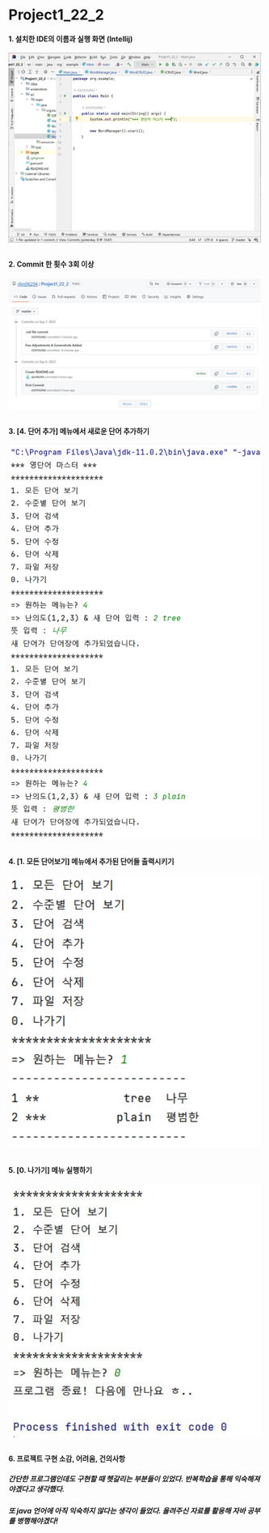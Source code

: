 # Project1_22_2

#### 1. 설치한 IDE의 이름과 실행 화면 (Intellij)
<img src='https://github.com/djm06294/Project1_22_2/blob/master/screenshots/Project1_1.JPG?raw=true' width='500'>

##
#### 2. Commit 한 횟수 3회 이상
<img src='https://github.com/djm06294/Project1_22_2/blob/master/screenshots/Project1_5.JPG?raw=true' width='500'>

##
#### 3. [4. 단어 추가] 메뉴에서 새로운 단어 추가하기
<img src='https://github.com/djm06294/Project1_22_2/blob/master/screenshots/Project1_2.png?raw=true' width='500'>

##
#### 4. [1. 모든 단어보기] 메뉴에서 추가된 단어들 출력시키기
<img src='https://github.com/djm06294/Project1_22_2/blob/master/screenshots/Project1_3.png?raw=true' width='500'>

##
#### 5. [0. 나가기] 메뉴 실행하기
<img src='https://github.com/djm06294/Project1_22_2/blob/master/screenshots/Project1_4.JPG?raw=true' width='500'>

##
#### 6. 프로젝트 구현 소감, 어려움, 건의사항
##### 간단한 프로그램인데도 구현할 때 헷갈리는 부분들이 있었다. 반복학습을 통해 익숙해져야겠다고 생각했다.
##### 또 java 언어에 아직 익숙하지 않다는 생각이 들었다. 올려주신 자료를 활용해 자바 공부를 병행해야겠다!
